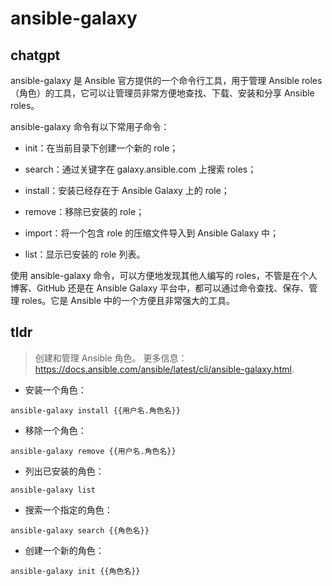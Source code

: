 # ansible-galaxy 
## chatgpt 
ansible-galaxy 是 Ansible 官方提供的一个命令行工具，用于管理 Ansible roles（角色）的工具，它可以让管理员非常方便地查找、下载、安装和分享 Ansible roles。

ansible-galaxy 命令有以下常用子命令：

- init：在当前目录下创建一个新的 role；

- search：通过关键字在 galaxy.ansible.com 上搜索 roles；

- install：安装已经存在于 Ansible Galaxy 上的 role；

- remove：移除已安装的 role；

- import：将一个包含 role 的压缩文件导入到 Ansible Galaxy 中；

- list：显示已安装的 role 列表。

使用 ansible-galaxy 命令，可以方便地发现其他人编写的 roles，不管是在个人博客、GitHub 还是在 Ansible Galaxy 平台中，都可以通过命令查找、保存、管理 roles。它是 Ansible 中的一个方便且非常强大的工具。 

## tldr 
 
> 创建和管理 Ansible 角色。
> 更多信息：<https://docs.ansible.com/ansible/latest/cli/ansible-galaxy.html>.

- 安装一个角色：

`ansible-galaxy install {{用户名.角色名}}`

- 移除一个角色：

`ansible-galaxy remove {{用户名.角色名}}`

- 列出已安装的角色：

`ansible-galaxy list`

- 搜索一个指定的角色：

`ansible-galaxy search {{角色名}}`

- 创建一个新的角色：

`ansible-galaxy init {{角色名}}`
